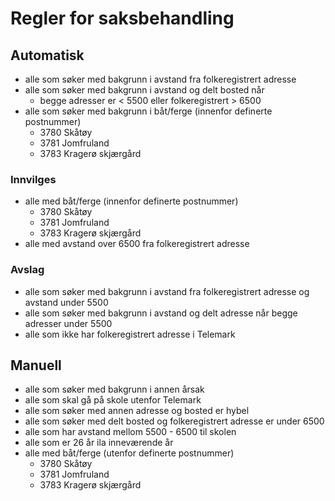 # Regler for saksbehandling

## Automatisk
- alle som søker med bakgrunn i avstand fra folkeregistrert adresse
- alle som søker med bakgrunn i avstand og delt bosted når
    - begge adresser er < 5500 eller folkeregistrert > 6500
- alle som søker med bakgrunn i båt/ferge (innenfor definerte postnummer)
    - 3780 Skåtøy
    - 3781 Jomfruland
    - 3783 Kragerø skjærgård
    
### Innvilges
- alle med båt/ferge (innenfor definerte postnummer)
    - 3780 Skåtøy
    - 3781 Jomfruland
    - 3783 Kragerø skjærgård
- alle med avstand over 6500 fra folkeregistrert adresse

### Avslag
- alle som søker med bakgrunn i avstand fra folkeregistrert adresse og avstand under 5500
- alle som søker med bakgrunn i avstand og delt adresse når begge adresser under 5500
- alle som ikke har folkeregistrert adresse i Telemark

## Manuell
- alle som søker med bakgrunn i annen årsak
- alle som skal gå på skole utenfor Telemark
- alle som søker med annen adresse og bosted er hybel
- alle som søker med delt bosted og folkeregistrert adresse er under 6500
- alle som har avstand mellom 5500 - 6500 til skolen
- alle som er 26 år ila inneværende år
- alle med båt/ferge (utenfor definerte postnummer)
    - 3780 Skåtøy
    - 3781 Jomfruland
    - 3783 Kragerø skjærgård
